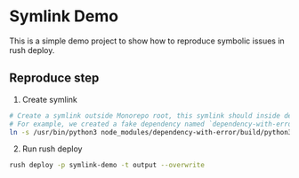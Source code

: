 # Symlink Demo

This is a simple demo project to show how to reproduce symbolic issues in rush deploy.

## Reproduce step

1. Create symlink

```bash
# Create a symlink outside Monorepo root, this symlink should inside dependencies' folder. 
# For example, we created a fake dependency named `dependency-with-error`, and create a python3 symlink in its folder.
ln -s /usr/bin/python3 node_modules/dependency-with-error/build/python3
```

2. Run rush deploy

```bash
rush deploy -p symlink-demo -t output --overwrite
```

